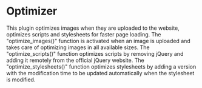 # Optimizer
This plugin optimizes images when they are uploaded to the website, optimizes scripts and stylesheets for faster page loading.
The "optimize_images()" function is activated when an image is uploaded and takes care of optimizing images in all available sizes.
The "optimize_scripts()" function optimizes scripts by removing jQuery and adding it remotely from the official jQuery website.
The "optimize_stylesheets()" function optimizes stylesheets by adding a version with the modification time to be updated automatically when the stylesheet is modified.
